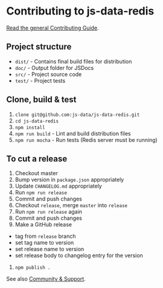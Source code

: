 # Contributing to js-data-redis

[Read the general Contributing Guide](http://js-data.io/docs/contributing).

## Project structure

* `dist/` - Contains final build files for distribution
* `doc/` - Output folder for JSDocs
* `src/` - Project source code
* `test/` - Project tests

## Clone, build & test

1. `clone git@github.com:js-data/js-data-redis.git`
1. `cd js-data-redis`
1. `npm install`
1. `npm run build` - Lint and build distribution files
1. `npm run mocha` - Run tests (Redis server must be running)

## To cut a release

1. Checkout master
1. Bump version in `package.json` appropriately
1. Update `CHANGELOG.md` appropriately
1. Run `npm run release`
1. Commit and push changes
1. Checkout `release`, merge `master` into `release`
1. Run `npm run release` again
1. Commit and push changes
1. Make a GitHub release
  - tag from `release` branch
  - set tag name to version
  - set release name to version
  - set release body to changelog entry for the version
1. `npm publish .`

See also [Community & Support](http://js-data.io/docs/community).
